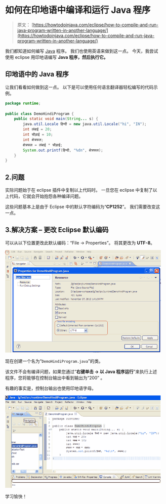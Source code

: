 # 如何在印地语中编译和运行 Java 程序

> 原文： [https://howtodoinjava.com/eclipse/how-to-compile-and-run-java-program-written-in-another-language/](https://howtodoinjava.com/eclipse/how-to-compile-and-run-java-program-written-in-another-language/)

我们都知道如何编写 [Java](https://howtodoinjava.com/java/basics/what-is-java-programming-language/) 程序。 我们也使用英语来做到这一点。 今天，我尝试使用 eclipse 用印地语编写 **Java 程序，然后执行它。**

## 印地语中的 Java 程序

让我们看看如何做到这一点。 以下是可以使用任何语言翻译器轻松编写的代码示例。

```java
package runtime;

public class DemoHindiProgram {
	public static void main(String... s) {
		java.util.Locale हिन्दी = new java.util.Locale("hi", "IN");
		int लंबाई = 20;
		int चौड़ाई = 10;
		int क्षेत्रफल;
		क्षेत्रफल = लंबाई * चौड़ाई;
		System.out.printf(हिन्दी, "%dn", क्षेत्रफल);
	}
}

```

## 2.问题

实际问题始于在 eclipse 插件中复制以上代码时。 一旦您在 eclipse 中复制了以上代码，它就会开始抱怨各种编译问题。

这些问题基本上是由于 Eclipse 中的默认字符编码为“**CP1252**”。 我们需要改变这一点。

## 3.解决方案 – 更改 Eclipse 默认编码

可以从以下位置更改此默认编码：“File -> Properties”。 将其更改为 **UTF-8**。

![eclipse-default-encoding](img/77cd1caaf5ee085c7540848b9dddd9ae.png "eclipse-default-encoding")

现在创建一个名为“`DemoHindiProgram.java`”的类。

该文件不会有编译问题，如果您通过“**右键单击 -> 以 Java 程序运行**”来执行上述程序，您将能够在控制台输出中看到输出为“200” 。

有趣的事实是，控制台输出也使用印地语字母。

![java-hindi-program-output](img/4edea0311e55b4c517177bdb3af77c93.png "java-hindi-program-output")

学习愉快！
